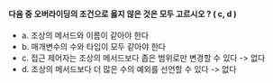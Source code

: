 #### 다음 중 오버라이딩의 조건으로 옳지 않은 것은 모두 고르시오 ? ( c, d )
- a. 조상의 메서드와 이름이 같아야 한다
- b. 매개변수의 수와 타입이 모두 같아야 한다
- c. 접근 제어자는 조상의 메서드보다 좁은 범위로만 변경할 수 있다 -> 없다
- d. 조상의 메서드보다 더 많은 수의 예외를 선언할 수 있다 -> 없다
